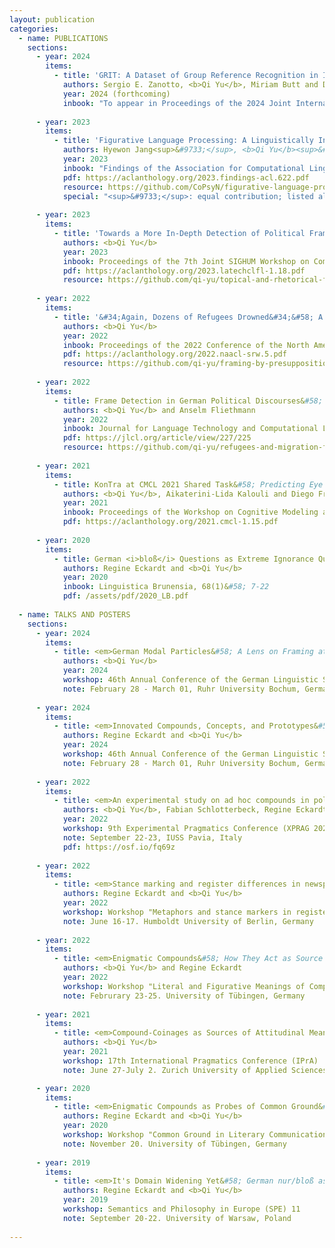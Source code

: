 ```yaml
---
layout: publication
categories:
  - name: PUBLICATIONS
    sections: 
      - year: 2024
        items:
          - title: 'GRIT: A Dataset of Group Reference Recognition in Italian'
            authors: Sergio E. Zanotto, <b>Qi Yu</b>, Miriam Butt and Diego Frassinelli
            year: 2024 (forthcoming)
            inbook: "To appear in Proceedings of the 2024 Joint International Conference on Computational Linguistics, Language Resources and Evaluation"
            
      - year: 2023 
        items:
          - title: 'Figurative Language Processing: A Linguistically Informed Feature Analysis of the Behavior of Language Models and Humans'
            authors: Hyewon Jang<sup>&#9733;</sup>, <b>Qi Yu</b><sup>&#9733;</sup> and Diego Frassinelli
            year: 2023
            inbook: "Findings of the Association for Computational Linguistics: ACL 2023"
            pdf: https://aclanthology.org/2023.findings-acl.622.pdf
            resource: https://github.com/CoPsyN/figurative-language-processing
            special: "<sup>&#9733;</sup>: equal contribution; listed alphabetically"
            
      - year: 2023 
        items:
          - title: 'Towards a More In-Depth Detection of Political Framing' 
            authors: <b>Qi Yu</b>
            year: 2023
            inbook: Proceedings of the 7th Joint SIGHUM Workshop on Computational Linguistics for Cultural Heritage, Social Sciences, Humanities and Literature (LaTeCH-CLfL2023)
            pdf: https://aclanthology.org/2023.latechclfl-1.18.pdf
            resource: https://github.com/qi-yu/topical-and-rhetorical-framing
            
      - year: 2022 
        items:
          - title: '&#34;Again, Dozens of Refugees Drowned&#34;&#58; A Computational Study of Political Framing Evoked by Presuppositions' 
            authors: <b>Qi Yu</b>
            year: 2022
            inbook: Proceedings of the 2022 Conference of the North American Chapter of the Association for Computational Linguistics&#58; Human Language Technologies&#58; Student Research Workshop
            pdf: https://aclanthology.org/2022.naacl-srw.5.pdf
            resource: https://github.com/qi-yu/framing-by-presuppositions
            
      - year: 2022
        items:
          - title: Frame Detection in German Political Discourses&#58; How Far Can We Go Without Large-Scale Manual Corpus Annotation?
            authors: <b>Qi Yu</b> and Anselm Fliethmann
            year: 2022
            inbook: Journal for Language Technology and Computational Linguistics, 35(2)&#58; 15–31
            pdf: https://jlcl.org/article/view/227/225
            resource: https://github.com/qi-yu/refugees-and-migration-framing-vocabulary
            
      - year: 2021   
        items:
          - title: KonTra at CMCL 2021 Shared Task&#58; Predicting Eye Movements by Combining BERT with Surface, Linguistic and Behavioral Information
            authors: <b>Qi Yu</b>, Aikaterini-Lida Kalouli and Diego Frassinelli
            year: 2021
            inbook: Proceedings of the Workshop on Cognitive Modeling and Computational Linguistics
            pdf: https://aclanthology.org/2021.cmcl-1.15.pdf
      
      - year: 2020
        items:
          - title: German <i>bloß</i> Questions as Extreme Ignorance Questions
            authors: Regine Eckardt and <b>Qi Yu</b>
            year: 2020
            inbook: Linguistica Brunensia, 68(1)&#58; 7-22
            pdf: /assets/pdf/2020_LB.pdf
      
  - name: TALKS AND POSTERS
    sections:
      - year: 2024
        items:
          - title: <em>German Modal Particles&#58; A Lens on Framing at the Non-Propositional Level</em>
            authors: <b>Qi Yu</b>
            year: 2024
            workshop: 46th Annual Conference of the German Linguistic Society (DGfS 2024)
            note: February 28 - March 01, Ruhr University Bochum, Germany
      
      - year: 2024
        items:
          - title: <em>Innovated Compounds, Concepts, and Prototypes&#58; A Road to Framing</em>
            authors: Regine Eckardt and <b>Qi Yu</b>
            year: 2024
            workshop: 46th Annual Conference of the German Linguistic Society (DGfS 2024)
            note: February 28 - March 01, Ruhr University Bochum, Germany
            
      - year: 2022
        items:
          - title: <em>An experimental study on ad hoc compounds in political discourse</em>
            authors: <b>Qi Yu</b>, Fabian Schlotterbeck, Regine Eckardt, and Britta Stolterfoht
            year: 2022
            workshop: 9th Experimental Pragmatics Conference (XPRAG 2022)
            note: September 22-23, IUSS Pavia, Italy
            pdf: https://osf.io/fq69z
            
      - year: 2022 
        items:
          - title: <em>Stance marking and register differences in newspaper articles</em>
            authors: Regine Eckardt and <b>Qi Yu</b>
            year: 2022
            workshop: Workshop "Metaphors and stance markers in register variation (MeStaR)"
            note: June 16-17. Humboldt University of Berlin, Germany
          
      - year: 2022 
        items:
          - title: <em>Enigmatic Compounds&#58; How They Act as Source of Attitudinal Meaning</em>
            authors: <b>Qi Yu</b> and Regine Eckardt
            year: 2022
            workshop: Workshop "Literal and Figurative Meanings of Compounds"
            note: Februrary 23-25. University of Tübingen, Germany
            
      - year: 2021
        items:
          - title: <em>Compound-Coinages as Sources of Attitudinal Meaning</em>
            authors: <b>Qi Yu</b>
            year: 2021
            workshop: 17th International Pragmatics Conference (IPrA)
            note: June 27-July 2. Zurich University of Applied Sciences, Switzerland

      - year: 2020
        items:
          - title: <em>Enigmatic Compounds as Probes of Common Ground&#58; BILD and Other Media</em>
            authors: Regine Eckardt and <b>Qi Yu</b>
            year: 2020
            workshop: Workshop "Common Ground in Literary Communication”
            note: November 20. University of Tübingen, Germany
            
      - year: 2019
        items:
          - title: <em>It's Domain Widening Yet&#58; German nur/bloß as a Marker of Extreme Ignorance Questions</em>
            authors: Regine Eckardt and <b>Qi Yu</b>
            year: 2019
            workshop: Semantics and Philosophy in Europe (SPE) 11
            note: September 20-22. University of Warsaw, Poland
            
---
```


